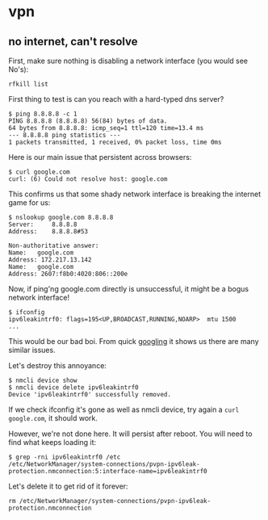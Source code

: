 # vpn

## no internet, can't resolve

First, make sure nothing is disabling a network interface (you would see No's):

    rfkill list

First thing to test is can you reach with a hard-typed dns server?

    $ ping 8.8.8.8 -c 1
    PING 8.8.8.8 (8.8.8.8) 56(84) bytes of data.
    64 bytes from 8.8.8.8: icmp_seq=1 ttl=120 time=13.4 ms
    --- 8.8.8.8 ping statistics ---
    1 packets transmitted, 1 received, 0% packet loss, time 0ms

Here is our main issue that persistent across browsers:

    $ curl google.com
    curl: (6) Could not resolve host: google.com

This confirms us that some shady network interface is breaking the internet game for us:

    $ nslookup google.com 8.8.8.8
    Server:		8.8.8.8
    Address:	8.8.8.8#53

    Non-authoritative answer:
    Name:	google.com
    Address: 172.217.13.142
    Name:	google.com
    Address: 2607:f8b0:4020:806::200e

Now, if ping'ng google.com directly is unsuccessful, it might be a bogus network interface!

    $ ifconfig
    ipv6leakintrf0: flags=195<UP,BROADCAST,RUNNING,NOARP>  mtu 1500
    ...

This would be our bad boi. From quick [googling](https://www.google.com/search?hl=en&q=ipv6leakintrf0) it shows us there are many similar issues.

Let's destroy this annoyance:

    $ nmcli device show
    $ nmcli device delete ipv6leakintrf0
    Device 'ipv6leakintrf0' successfully removed.

If we check ifconfig it's gone as well as nmcli device, try again a ```curl google.com```, it should work.

However, we're not done here. It will persist after reboot. You will need to find what keeps loading it:

    $ grep -rni ipv6leakintrf0 /etc
    /etc/NetworkManager/system-connections/pvpn-ipv6leak-protection.nmconnection:5:interface-name=ipv6leakintrf0

Let's delete it to get rid of it forever:

    rm /etc/NetworkManager/system-connections/pvpn-ipv6leak-protection.nmconnection
